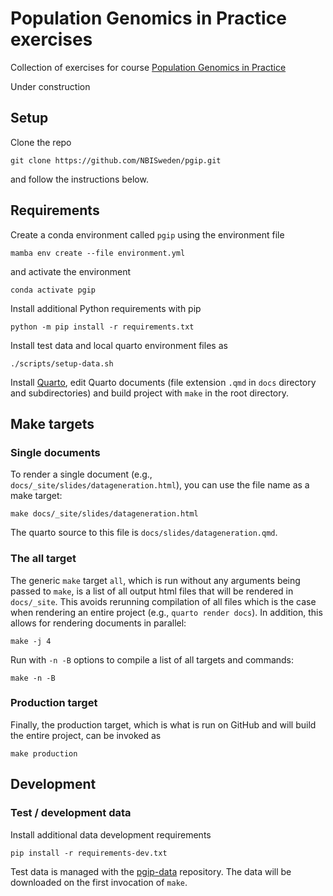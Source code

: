 # Population Genomics in Practice exercises

Collection of exercises for course [Population Genomics in
Practice](https://uppsala.instructure.com/courses/52168)

Under construction

## Setup

Clone the repo

    git clone https://github.com/NBISweden/pgip.git

and follow the instructions below.

## Requirements

Create a conda environment called `pgip` using the environment file

    mamba env create --file environment.yml

and activate the environment

    conda activate pgip

Install additional Python requirements with pip

    python -m pip install -r requirements.txt

Install test data and local quarto environment files as

    ./scripts/setup-data.sh

Install [Quarto](https://quarto.org/), edit Quarto documents (file
extension `.qmd` in `docs` directory and subdirectories) and build
project with `make` in the root directory.

## Make targets

### Single documents

To render a single document (e.g.,
`docs/_site/slides/datageneration.html`), you can use the file name as
a make target:

    make docs/_site/slides/datageneration.html

The quarto source to this file is `docs/slides/datageneration.qmd`.

### The all target

The generic `make` target `all`, which is run without any arguments
being passed to `make`, is a list of all output html files that will
be rendered in `docs/_site`. This avoids rerunning compilation of all
files which is the case when rendering an entire project (e.g.,
`quarto render docs`). In addition, this allows for rendering
documents in parallel:

    make -j 4

Run with `-n -B` options to compile a list of all targets and commands:

    make -n -B

### Production target

Finally, the production target, which is what is run on GitHub and
will build the entire project, can be invoked as

    make production

## Development

### Test / development data

Install additional data development requirements

    pip install -r requirements-dev.txt

Test data is managed with the
[pgip-data](https://github.com/NBISweden/pgip-data) repository. The
data will be downloaded on the first invocation of `make`.
